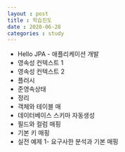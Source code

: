 ```yaml
---
layout : post
title : 학습진도
date : 2020-06-28
categories : study
---
```

+ Hello  JPA - 애플리케이션 개발
+ 영속성 컨텍스트 1
+ 영속성 컨텍스트 2
+ 플러시
+ 준영속상태
+ 정리
+ 객체와 테이블 매
+ 데이터베이스 스키마 자동생성
+ 필드와 컬럼 매핑
+ 기본 키 매핑
+ 실전 예제 1- 요구사한 분석과 기본 매핑

